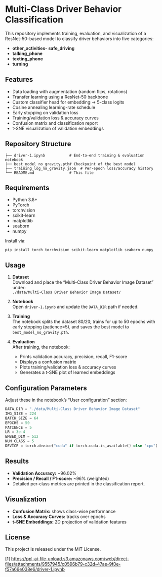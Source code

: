 # Multi-Class Driver Behavior Classification

This repository implements training, evaluation, and visualization of a ResNet-50–based model to classify driver behaviors into five categories:  
- **other_activities**- **safe_driving**  
- **talking_phone**  
- **texting_phone**  
- **turning**  

## Features

- Data loading with augmentation (random flips, rotations)  
- Transfer learning using a ResNet-50 backbone  
- Custom classifier head for embedding → 5-class logits  
- Cosine annealing learning-rate schedule  
- Early stopping on validation loss  
- Training/validation loss & accuracy curves  
- Confusion matrix and classification report  
- t-SNE visualization of validation embeddings  

## Repository Structure

```
├── driver-1.ipynb           # End-to-end training & evaluation notebook  
├── best_model_no_gravity.pth# Checkpoint of the best model  
├── training_log_no_gravity.json  # Per-epoch loss/accuracy history  
└── README.md                # This file  
```

## Requirements

- Python 3.8+  
- PyTorch  
- torchvision  
- scikit-learn  
- matplotlib  
- seaborn  
- numpy  

Install via:
```
pip install torch torchvision scikit-learn matplotlib seaborn numpy
```

## Usage

1. **Dataset**  
   Download and place the “Multi-Class Driver Behavior Image Dataset” under:  
   `./data/Multi-Class Driver Behavior Image Dataset/`  

2. **Notebook**  
   Open `driver-1.ipynb` and update the `DATA_DIR` path if needed.  

3. **Training**  
   The notebook splits the dataset 80/20, trains for up to 50 epochs with early stopping (patience=5), and saves the best model to `best_model_no_gravity.pth`.  

4. **Evaluation**  
   After training, the notebook:
   - Prints validation accuracy, precision, recall, F1-score  
   - Displays a confusion matrix  
   - Plots training/validation loss & accuracy curves  
   - Generates a t-SNE plot of learned embeddings  

## Configuration Parameters

Adjust these in the notebook’s “User configuration” section:
```python
DATA_DIR = "./data/Multi-Class Driver Behavior Image Dataset"
IMG_SIZE = 224
BATCH_SIZE = 64
EPOCHS = 50
PATIENCE = 5
LR = 3e-4
EMBED_DIM = 512
NUM_CLASS = 5
DEVICE = torch.device("cuda" if torch.cuda.is_available() else "cpu")
```

## Results

- **Validation Accuracy:** ~96.02%  
- **Precision / Recall / F1-score:** ~96% (weighted)  
- Detailed per-class metrics are printed in the classification report.  

## Visualization

- **Confusion Matrix:** shows class-wise performance  
- **Loss & Accuracy Curves:** tracks over epochs  
- **t-SNE Embeddings:** 2D projection of validation features  

## License

This project is released under the MIT License.

[1] https://ppl-ai-file-upload.s3.amazonaws.com/web/direct-files/attachments/9557945/c0596b79-c32d-47ae-9f0e-f57a66e038e6/driver-1.ipynb
